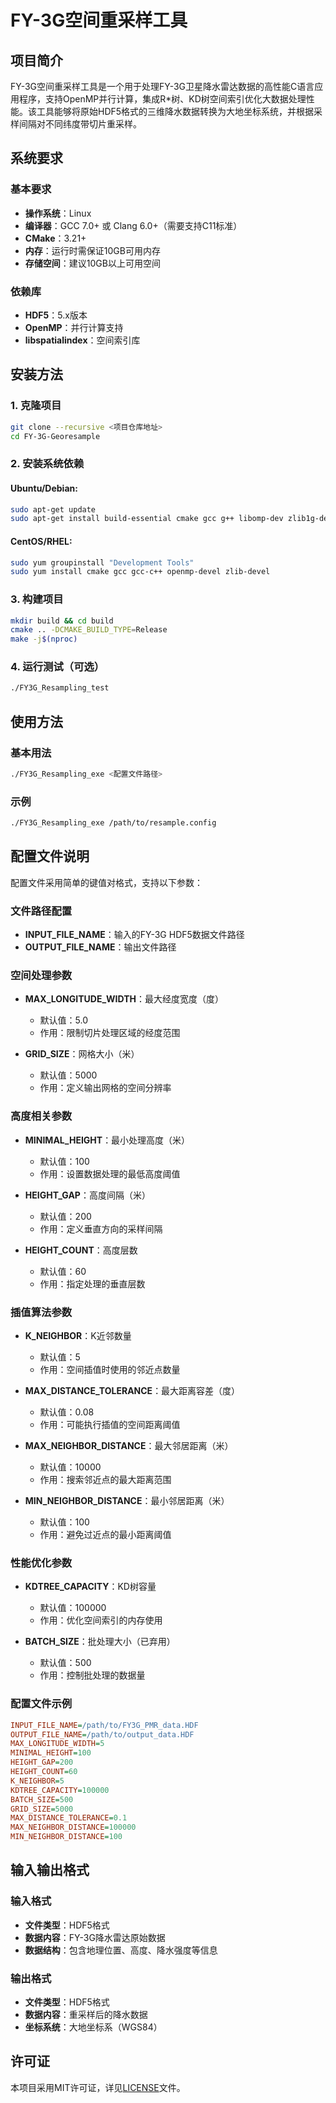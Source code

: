 # FY-3G空间重采样工具

## 项目简介

FY-3G空间重采样工具是一个用于处理FY-3G卫星降水雷达数据的高性能C语言应用程序，支持OpenMP并行计算，集成R*树、KD树空间索引优化大数据处理性能。该工具能够将原始HDF5格式的三维降水数据转换为大地坐标系统，并根据采样间隔对不同纬度带切片重采样。

## 系统要求

### 基本要求
- **操作系统**：Linux
- **编译器**：GCC 7.0+ 或 Clang 6.0+（需要支持C11标准）
- **CMake**：3.21+
- **内存**：运行时需保证10GB可用内存
- **存储空间**：建议10GB以上可用空间

### 依赖库
- **HDF5**：5.x版本
- **OpenMP**：并行计算支持
- **libspatialindex**：空间索引库

## 安装方法

### 1. 克隆项目
```bash
git clone --recursive <项目仓库地址>
cd FY-3G-Georesample
```

### 2. 安装系统依赖
#### Ubuntu/Debian:
```bash
sudo apt-get update
sudo apt-get install build-essential cmake gcc g++ libomp-dev zlib1g-dev
```

#### CentOS/RHEL:
```bash
sudo yum groupinstall "Development Tools"
sudo yum install cmake gcc gcc-c++ openmp-devel zlib-devel
```

### 3. 构建项目
```bash
mkdir build && cd build
cmake .. -DCMAKE_BUILD_TYPE=Release
make -j$(nproc)
```

### 4. 运行测试（可选）
```bash
./FY3G_Resampling_test
```

## 使用方法

### 基本用法
```bash
./FY3G_Resampling_exe <配置文件路径>
```

### 示例
```bash
./FY3G_Resampling_exe /path/to/resample.config
```

## 配置文件说明

配置文件采用简单的键值对格式，支持以下参数：

### 文件路径配置
- **INPUT_FILE_NAME**：输入的FY-3G HDF5数据文件路径
- **OUTPUT_FILE_NAME**：输出文件路径

### 空间处理参数
- **MAX_LONGITUDE_WIDTH**：最大经度宽度（度）
  - 默认值：5.0
  - 作用：限制切片处理区域的经度范围

- **GRID_SIZE**：网格大小（米）
  - 默认值：5000
  - 作用：定义输出网格的空间分辨率

### 高度相关参数
- **MINIMAL_HEIGHT**：最小处理高度（米）
  - 默认值：100
  - 作用：设置数据处理的最低高度阈值

- **HEIGHT_GAP**：高度间隔（米）
  - 默认值：200
  - 作用：定义垂直方向的采样间隔

- **HEIGHT_COUNT**：高度层数
  - 默认值：60
  - 作用：指定处理的垂直层数

### 插值算法参数
- **K_NEIGHBOR**：K近邻数量
  - 默认值：5
  - 作用：空间插值时使用的邻近点数量

- **MAX_DISTANCE_TOLERANCE**：最大距离容差（度）
  - 默认值：0.08
  - 作用：可能执行插值的空间距离阈值

- **MAX_NEIGHBOR_DISTANCE**：最大邻居距离（米）
  - 默认值：10000
  - 作用：搜索邻近点的最大距离范围

- **MIN_NEIGHBOR_DISTANCE**：最小邻居距离（米）
  - 默认值：100
  - 作用：避免过近点的最小距离阈值

### 性能优化参数
- **KDTREE_CAPACITY**：KD树容量
  - 默认值：100000
  - 作用：优化空间索引的内存使用

- **BATCH_SIZE**：批处理大小（已弃用）
  - 默认值：500
  - 作用：控制批处理的数据量

### 配置文件示例
```ini
INPUT_FILE_NAME=/path/to/FY3G_PMR_data.HDF
OUTPUT_FILE_NAME=/path/to/output_data.HDF
MAX_LONGITUDE_WIDTH=5
MINIMAL_HEIGHT=100
HEIGHT_GAP=200
HEIGHT_COUNT=60
K_NEIGHBOR=5
KDTREE_CAPACITY=100000
BATCH_SIZE=500
GRID_SIZE=5000
MAX_DISTANCE_TOLERANCE=0.1
MAX_NEIGHBOR_DISTANCE=100000
MIN_NEIGHBOR_DISTANCE=100
```

## 输入输出格式

### 输入格式
- **文件类型**：HDF5格式
- **数据内容**：FY-3G降水雷达原始数据
- **数据结构**：包含地理位置、高度、降水强度等信息

### 输出格式
- **文件类型**：HDF5格式
- **数据内容**：重采样后的降水数据
- **坐标系统**：大地坐标系（WGS84）

## 许可证

本项目采用MIT许可证，详见[LICENSE](LICENSE)文件。